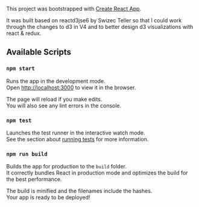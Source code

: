 This project was bootstrapped with [Create React App](https://github.com/facebookincubator/create-react-app).

It was built based on reactd3jse6 by Swizec Teller so that I could work through the changes to d3 in V4 and to
better design d3 visualizations with react & redux.


## Available Scripts

### `npm start`

Runs the app in the development mode.<br>
Open [http://localhost:3000](http://localhost:3000) to view it in the browser.

The page will reload if you make edits.<br>
You will also see any lint errors in the console.

### `npm test`

Launches the test runner in the interactive watch mode.<br>
See the section about [running tests](#running-tests) for more information.

### `npm run build`

Builds the app for production to the `build` folder.<br>
It correctly bundles React in production mode and optimizes the build for the best performance.

The build is minified and the filenames include the hashes.<br>
Your app is ready to be deployed!

